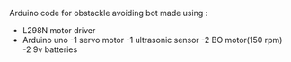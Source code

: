 Arduino code for obstackle avoiding bot made using :
- L298N motor driver
- Arduino uno
-1 servo motor
-1 ultrasonic sensor
-2 BO motor(150 rpm)
-2 9v batteries
